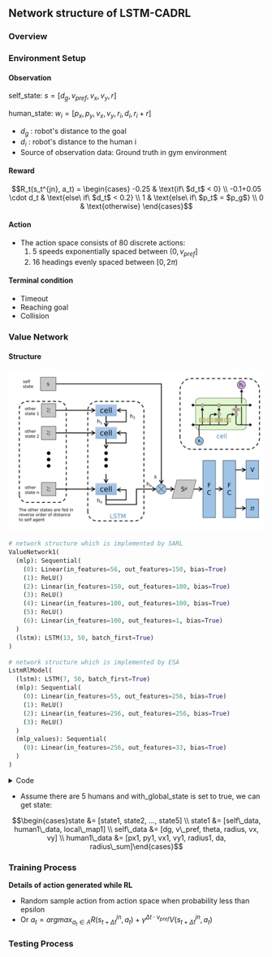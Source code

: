## Network structure of LSTM-CADRL

### Overview

### Environment Setup

#### Observation

self_state:        $s = [d_g, v_{pref}, v_x, v_y, r]$

human_state:   $w_i = [p_x, p_y, v_x, v_y, r_i, d_i, r_i + r]$

- $d_g$ : robot's distance to the goal
- $d_i$ : robot's distance to the human i 
- Source of observation data: Ground truth in gym environment

#### Reward

```math
R_t(s_t^{jn}, a_t) = \begin{cases} -0.25 & \text{if\ $d_t$ < 0} \\ -0.1+0.05 \cdot d_t & \text{else\ if\ $d_t$ < 0.2} \\ 1 & \text{else\ if\ $p_t$ = $p_g$} \\ 0 & \text{otherwise} \end{cases}
```

<!--

$$R_t(s_t^{jn}, a_t) = \begin{cases} -0.25 & \text{if\ $d_t$ < 0} \\ -0.1+0.05 \cdot d_t & \text{else\ if\ $d_t$ < 0.2} \\ 1 & \text{else\ if\ $p_t$ = $p_g$} \\ 0 & \text{otherwise} \end{cases}$$

-->

#### Action

- The action space consists of 80 discrete actions: 
  1. 5 speeds exponentially spaced between $(0, v_{pref}]$
  2. 16 headings evenly spaced between $[0, 2\pi)$

#### Terminal condition

- Timeout
- Reaching goal
- Collision

### Value Network

#### Structure

![](Images/network.png)

```python
# network structure which is implemented by SARL
ValueNetwork1(
  (mlp): Sequential(
    (0): Linear(in_features=56, out_features=150, bias=True)
    (1): ReLU()
    (2): Linear(in_features=150, out_features=100, bias=True)
    (3): ReLU()
    (4): Linear(in_features=100, out_features=100, bias=True)
    (5): ReLU()
    (6): Linear(in_features=100, out_features=1, bias=True)
  )
  (lstm): LSTM(13, 50, batch_first=True)
)
```

```python
# network structure which is implemented by ESA
LstmRlModel(
  (lstm): LSTM(7, 50, batch_first=True)
  (mlp): Sequential(
    (0): Linear(in_features=55, out_features=256, bias=True)
    (1): ReLU()
    (2): Linear(in_features=256, out_features=256, bias=True)
    (3): ReLU()
  )
  (mlp_values): Sequential(
    (0): Linear(in_features=256, out_features=33, bias=True)
  )
)
```

<details>
  <summary>Code</summary>

```python
#file lication: esa/models/lstm_rl_model.py

soted_state = self.sort_states(state)
        
def sort_states(self, states_batch):
    sorted_batch = []
    for batch in states_batch:
        b = batch.numpy()
        sb = sorted(b, key=self.dist, reverse=True)
        sorted_batch.append(sb)
    return torch.from_numpy(np.array(sorted_batch))

def dist(self, state):
    if np.all(state[5:7]) == 0:
        return np.Inf

    # sort human order by decreasing distance to the robot
    current_dist = (state[5] ** 2 + state[6] ** 2) ** 0.5
    return current_dist
```

</details>

- Assume there are 5 humans and with_global_state is set to true, we can get state:

```math
\begin{cases}state &= [state1, state2, ..., state5] \\ state1 &= [self\_data, human1\_data, local\_map1] \\ self\_data &= [dg, v\_pref, theta, radius, vx, vy] \\ human1\_data &= [px1, py1, vx1, vy1, radius1, da, radius\_sum]\end{cases}
```

<!--

$$\begin{cases}state &= [state1, state2, ..., state5] \\ state1 &= [self\_data, human1\_data, local\_map1] \\ self\_data &= [dg, v\_pref, theta, radius, vx, vy] \\ human1\_data &= [px1, py1, vx1, vy1, radius1, da, radius\_sum] \end{cases}$$

-->

### Training Process

**Details of action generated while RL**

- Random sample action from action space when probability less than epsilon
- Or $a_t = argmax_{a_t\in A}R(s_{t+\Delta t}^{jn},a_t)+{\gamma}^{{\Delta t}\cdot v_{pref}}V(s_{t+\Delta t}^{jn},a_t)$

### Testing Process



<!--

**utils for html showing**

```markdown
<details>
  <summary>Code</summary>

</details>
```

-->

<!--

dqn.py -?_batch_observe_train

dqn.py->batch_act

-->
